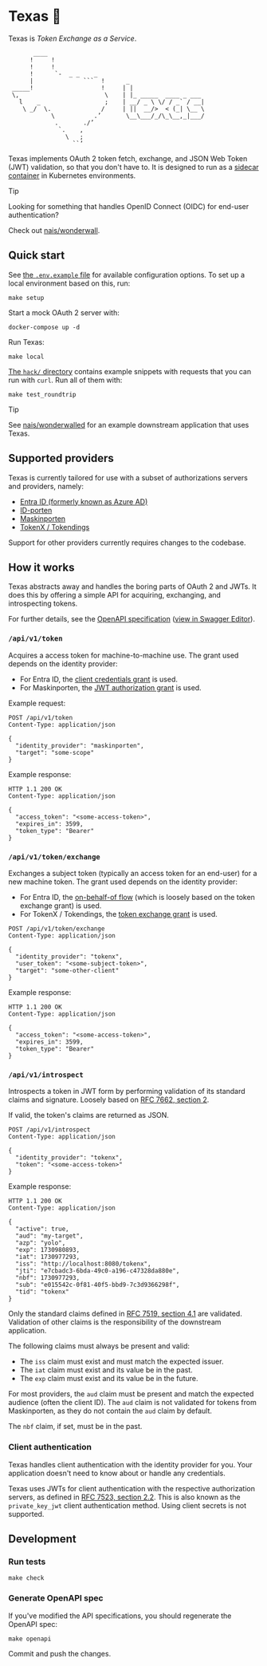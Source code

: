 # Texas 🤠

Texas is _Token Exchange as a Service_.

```text
       ____
      !     !
      !     !
      !      `-  _ _    _ 
      |              ```  !      _
 _____!                   !     | |
 \,                        \    | |_ _____  ____ _ ___
   l    _                  ;    | __/ _ \ \/ / _` / __|
    \ _/  \.              /     | ||  __/>  < (_| \__ \
            \           .’       \__\___/_/\_\__,_|___/
             .       ./’
              `.    ,
                \   ;
                  ``’
```

Texas implements OAuth 2 token fetch, exchange, and JSON Web Token (JWT) validation, so that you don't have to.
It is designed to run as a [sidecar container](https://kubernetes.io/docs/concepts/workloads/pods/sidecar-containers/) in Kubernetes environments.

> [!TIP]
> Looking for something that handles OpenID Connect (OIDC) for end-user authentication?
> 
> Check out [nais/wonderwall](https://github.com/nais/wonderwall).

## Quick start

See [the `.env.example` file](.env.example) for available configuration options.
To set up a local environment based on this, run:

```shell
make setup
```

Start a mock OAuth 2 server with:

```shell
docker-compose up -d
```

Run Texas:

```shell
make local
```

[The `hack/` directory](./hack) contains example snippets with requests that you can run with `curl`.
Run all of them with:

```shell
make test_roundtrip
```

> [!TIP]
> See [nais/wonderwalled](https://github.com/nais/wonderwalled) for an example downstream application that uses Texas.

## Supported providers

Texas is currently tailored for use with a subset of authorizations servers and providers, namely:

- [Entra ID (formerly known as Azure AD)](https://learn.microsoft.com/en-us/entra/identity-platform/v2-overview)
- [ID-porten](https://docs.digdir.no/docs/idporten/idporten/idporten_overordnet.html)
- [Maskinporten](https://docs.digdir.no/docs/Maskinporten/maskinporten_overordnet)
- [TokenX / Tokendings](https://github.com/nais/tokendings)

Support for other providers currently requires changes to the codebase.

## How it works

Texas abstracts away and handles the boring parts of OAuth 2 and JWTs.
It does this by offering a simple API for acquiring, exchanging, and introspecting tokens.

For further details, see the [OpenAPI specification](./doc/openapi-spec.json)
([view in Swagger Editor](https://editor.swagger.io/?url=https://raw.githubusercontent.com/nais/texas/refs/heads/master/doc/openapi-spec.json)).

### `/api/v1/token`

Acquires a access token for machine-to-machine use.
The grant used depends on the identity provider:

- For Entra ID, the [client credentials grant](https://learn.microsoft.com/en-us/entra/identity-platform/v2-oauth2-client-creds-grant-flow) is used.
- For Maskinporten, the [JWT authorization grant](https://docs.digdir.no/docs/Maskinporten/maskinporten_protocol_token) is used.

Example request:

```http
POST /api/v1/token
Content-Type: application/json

{
  "identity_provider": "maskinporten",
  "target": "some-scope"
}
```

Example response:

```http
HTTP 1.1 200 OK
Content-Type: application/json

{
  "access_token": "<some-access-token>",
  "expires_in": 3599,
  "token_type": "Bearer"
}
```

### `/api/v1/token/exchange`

Exchanges a subject token (typically an access token for an end-user) for a new machine token.
The grant used depends on the identity provider:

- For Entra ID, the [on-behalf-of flow](https://learn.microsoft.com/en-us/entra/identity-platform/v2-oauth2-on-behalf-of-flow) (which is loosely based on the token exchange grant) is used.
- For TokenX / Tokendings, the [token exchange grant](https://github.com/nais/tokendings?tab=readme-ov-file#usage) is used.

```http
POST /api/v1/token/exchange
Content-Type: application/json

{
  "identity_provider": "tokenx",
  "user_token": "<some-subject-token>",
  "target": "some-other-client"
}
```

Example response:

```http
HTTP 1.1 200 OK
Content-Type: application/json

{
  "access_token": "<some-access-token>",
  "expires_in": 3599,
  "token_type": "Bearer"
}
```

### `/api/v1/introspect`

Introspects a token in JWT form by performing validation of its standard claims and signature.
Loosely based on [RFC 7662, section 2](https://datatracker.ietf.org/doc/html/rfc7662#section-2).

If valid, the token's claims are returned as JSON.

```http
POST /api/v1/introspect
Content-Type: application/json

{
  "identity_provider": "tokenx",
  "token": "<some-access-token>"
}
```

Example response:

```http
HTTP 1.1 200 OK
Content-Type: application/json

{
  "active": true,
  "aud": "my-target",
  "azp": "yolo",
  "exp": 1730980893,
  "iat": 1730977293,
  "iss": "http://localhost:8080/tokenx",
  "jti": "e7cbadc3-6bda-49c0-a196-c47328da880e",
  "nbf": 1730977293,
  "sub": "e015542c-0f81-40f5-bbd9-7c3d9366298f",
  "tid": "tokenx"
}
```

Only the standard claims defined in [RFC 7519, section 4.1](https://datatracker.ietf.org/doc/html/rfc7519#section-4.1) are validated.
Validation of other claims is the responsibility of the downstream application.

The following claims must always be present and valid:

- The `iss` claim must exist and must match the expected issuer.
- The `iat` claim must exist and its value be in the past.
- The `exp` claim must exist and its value be in the future.

For most providers, the `aud` claim must be present and match the expected audience (often the client ID).
The `aud` claim is not validated for tokens from Maskinporten, as they do not contain the `aud` claim by default.

The `nbf` claim, if set, must be in the past.

### Client authentication

Texas handles client authentication with the identity provider for you.
Your application doesn't need to know about or handle any credentials.

Texas uses JWTs for client authentication with the respective authorization servers, as defined in [RFC 7523, section 2.2](https://datatracker.ietf.org/doc/html/rfc7523#section-2.2).
This is also known as the `private_key_jwt` client authentication method.
Using client secrets is not supported.

## Development

### Run tests

```shell
make check
```

### Generate OpenAPI spec

If you've modified the API specifications, you should regenerate the OpenAPI spec:

```shell
make openapi
```

Commit and push the changes.
